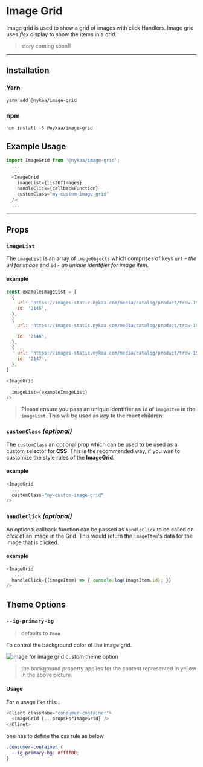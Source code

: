 # Image Grid

Image grid is used to show a grid of images with click Handlers. Image grid uses *flex* display to show the items in a grid.

> story coming soon!!

---

## Installation

### Yarn

    yarn add @nykaa/image-grid

### npm

    npm install -S @nykaa/image-grid

## Example Usage
```javascript
import ImageGrid from '@nykaa/image-grid';
  ...
  ...
  <ImageGrid
    imageList={listOfImages}
    handleClick={callbackFunction}
    customClass="my-custom-image-grid"
  />
  ...
```
---
## **Props**

### **`imageList`**

The `imageList` is an array of `imageObjects` which comprises of keys `url` - *the url for image* and `id` - *an unique identifier for image item*.

#### example
```javascript
const exampleImageList = [
  {
    url: 'https://images-static.nykaa.com/media/catalog/product/tr:w-150,h-150,cm-pad_resize/8/9/8904245703790-0_1.jpg',
    id: '2145',
  },
  {
    url: 'https://images-static.nykaa.com/media/catalog/product/tr:w-150,h-150,cm-pad_resize/8/9/8904245703790-0_1.jpg',

    id: '2146',
  },
  {
    url: 'https://images-static.nykaa.com/media/catalog/product/tr:w-150,h-150,cm-pad_resize/8/9/8904245703790-0_1.jpg',
    id: '2147',
  },
]

<ImageGrid
  ...
  imageList={exampleImageList}
/>
```
> **Please ensure you pass an unique identifier as `id` of `imageItem` in the `imageList`. This will be used as *key* to the react children**.


### **`customClass`** _(optional)_

The `customClass` an optional prop which can be used to be used as a custom selector for **CSS**. This is the recommended way, if you wan to customize the style rules of the **ImageGrid**.

#### example
```javascript
<ImageGrid
  ...
  customClass="my-custom-image-grid"
/>
```


### **`handleClick`** _(optional)_

An optional callback function can be passed as `handleClick` to be called on *click* of an image in the Grid. This would return the `imageItem`'s data for the image that is clicked.

#### example
```javascript
<ImageGrid
  ...
  handleClick={(imageItem) => { console.log(imageItem.id); }}
/>
```

## **Theme Options**

### **`--ig-primary-bg`**
> defaults to **`#eee`**

To control the background color of the image grid.

![image for image grid custom theme option](https://lh3.googleusercontent.com/-NlLyz-O_dgg/XibcTIoQRQI/AAAAAAAAGLk/CAemclp1YL4TEZEoxjSddu8j5KEBlzvLACK8BGAsYHg/s0/2020-01-21.png)

> the background property applies for the content represented in yellow in the above picture.

#### Usage

For a usage like this...
```javascript
<Client className="consumer-container">
  <ImageGrid {...propsForImageGrid} />
</Clinet>
```

one has to define the css rule as below
```scss
.consumer-container {
  --ig-primary-bg: #ffff00;
}
```
